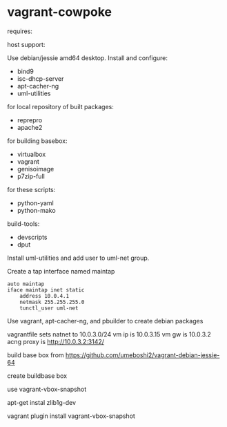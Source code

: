 # vagrant-cowpoke




requires:

host support:

Use debian/jessie amd64 desktop. Install and configure:

- bind9
- isc-dhcp-server
- apt-cacher-ng
- uml-utilities

for local repository of built packages:

- reprepro
- apache2


for building basebox:

- virtualbox
- vagrant
- genisoimage
- p7zip-full

for these scripts:

- python-yaml
- python-mako


build-tools:

- devscripts
- dput


Install uml-utilities and add user to uml-net group.

Create a tap interface named maintap
```
auto maintap
iface maintap inet static
    address 10.0.4.1
    netmask 255.255.255.0
	tunctl_user uml-net
```


Use vagrant, apt-cacher-ng, and pbuilder to create debian packages

vagrantfile sets natnet to 10.0.3.0/24
vm ip is 10.0.3.15
vm gw is 10.0.3.2
acng proxy is http://10.0.3.2:3142/

build base box from https://github.com/umeboshi2/vagrant-debian-jessie-64

create buildbase box


use vagrant-vbox-snapshot

apt-get instal zlib1g-dev

vagrant plugin install vagrant-vbox-snapshot





